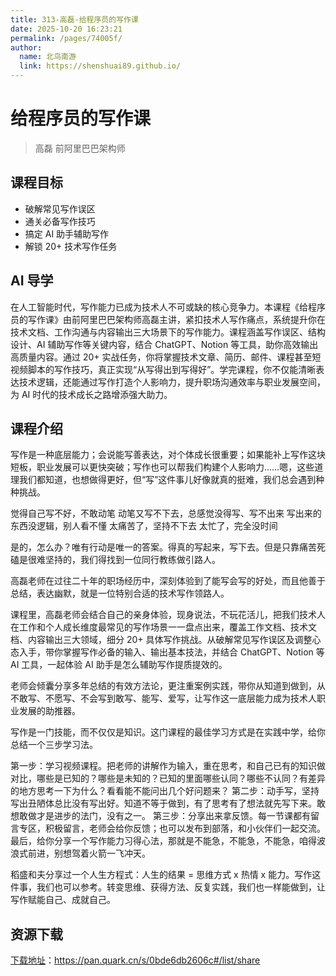 ```yaml
---
title: 313-高磊-给程序员的写作课
date: 2025-10-20 16:23:21
permalink: /pages/74005f/
author: 
  name: 北鸟南游
  link: https://shenshuai89.github.io/
---
```


# 给程序员的写作课
> 高磊  前阿里巴巴架构师
## 课程目标
- 破解常见写作误区
- 通关必备写作技巧
- 搞定 AI 助手辅助写作
- 解锁 20+ 技术写作任务

## AI 导学
在人工智能时代，写作能力已成为技术人不可或缺的核心竞争力。本课程《给程序员的写作课》由前阿里巴巴架构师高磊主讲，紧扣技术人写作痛点，系统提升你在技术文档、工作沟通与内容输出三大场景下的写作能力。课程涵盖写作误区、结构设计、AI 辅助写作等关键内容，结合 ChatGPT、Notion 等工具，助你高效输出高质量内容。通过 20+ 实战任务，你将掌握技术文章、简历、邮件、课程甚至短视频脚本的写作技巧，真正实现“从写得出到写得好”。学完课程，你不仅能清晰表达技术逻辑，还能通过写作打造个人影响力，提升职场沟通效率与职业发展空间，为 AI 时代的技术成长之路增添强大助力。

## 课程介绍
写作是一种底层能力；会说能写善表达，对个体成长很重要；如果能补上写作这块短板，职业发展可以更快突破；写作也可以帮我们构建个人影响力……嗯，这些道理我们都知道，也想做得更好，但“写”这件事儿好像就真的挺难，我们总会遇到种种挑战。

觉得自己写不好，不敢动笔
动笔又写不下去，总感觉没得写、写不出来
写出来的东西没逻辑，别人看不懂
太痛苦了，坚持不下去
太忙了，完全没时间

是的，怎么办？唯有行动是唯一的答案。得真的写起来，写下去。但是只靠痛苦死磕是很难坚持的，我们得找到一位同行教练做引路人。

高磊老师在过往二十年的职场经历中，深刻体验到了能写会写的好处，而且他善于总结，表达幽默，就是一位特别合适的技术写作领路人。

课程里，高磊老师会结合自己的亲身体验，现身说法，不玩花活儿，把我们技术人在工作和个人成长维度最常见的写作场景一一盘点出来，覆盖工作文档、技术文档、内容输出三大领域，细分 20+ 具体写作挑战。从破解常见写作误区及调整心态入手，带你掌握写作必备的输入、输出基本技法，并结合 ChatGPT、Notion 等 AI 工具，一起体验 AI 助手是怎么辅助写作提质提效的。

老师会倾囊分享多年总结的有效方法论，更注重案例实践，带你从知道到做到，从不敢写、不愿写、不会写到敢写、能写、爱写，让写作这一底层能力成为技术人职业发展的助推器。

写作是一门技能，而不仅仅是知识。这门课程的最佳学习方式是在实践中学，给你总结一个三步学习法。

第一步：学习视频课程。把老师的讲解作为输入，重在思考，和自己已有的知识做对比，哪些是已知的？哪些是未知的？已知的里面哪些认同？哪些不认同？有差异的地方思考一下为什么？看看能不能问出几个好问题来？
第二步：动手写，坚持写出丑陋体总比没有写出好。知道不等于做到，有了思考有了想法就先写下来。敢想敢做才是进步的法门，没有之一。
第三步：分享出来拿反馈。每一节课都有留言专区，积极留言，老师会给你反馈；也可以发布到部落，和小伙伴们一起交流。
最后，给你分享一个写作能力习得心法，那就是不能急，不能急，不能急，咱得波浪式前进，别想驾着火箭一飞冲天。

稻盛和夫分享过一个人生方程式：人生的结果 = 思维方式 x 热情 x 能力。写作这件事，我们也可以参考。转变思维、获得方法、反复实践，我们也一样能做到，让写作赋能自己、成就自己。

## 资源下载
[下载地址](https://pan.quark.cn/s/0bde6db2606c#/list/share)：https://pan.quark.cn/s/0bde6db2606c#/list/share